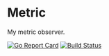 # Metric

My metric observer.

[![Go Report Card](https://goreportcard.com/badge/github.com/bysslord/mertic)](https://goreportcard.com/report/github.com/bysslord/mertic) 
[![Build Status](https://travis-ci.org/bysslord/metric.svg?branch=master)](https://travis-ci.org/bysslord/metric)

